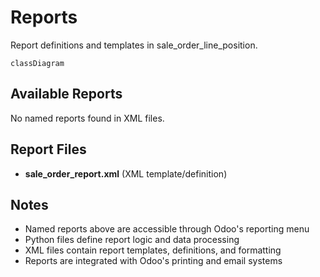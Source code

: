# Reports

Report definitions and templates in sale_order_line_position.

```mermaid
classDiagram
```

## Available Reports

No named reports found in XML files.


## Report Files

- **sale_order_report.xml** (XML template/definition)

## Notes
- Named reports above are accessible through Odoo's reporting menu
- Python files define report logic and data processing
- XML files contain report templates, definitions, and formatting
- Reports are integrated with Odoo's printing and email systems
